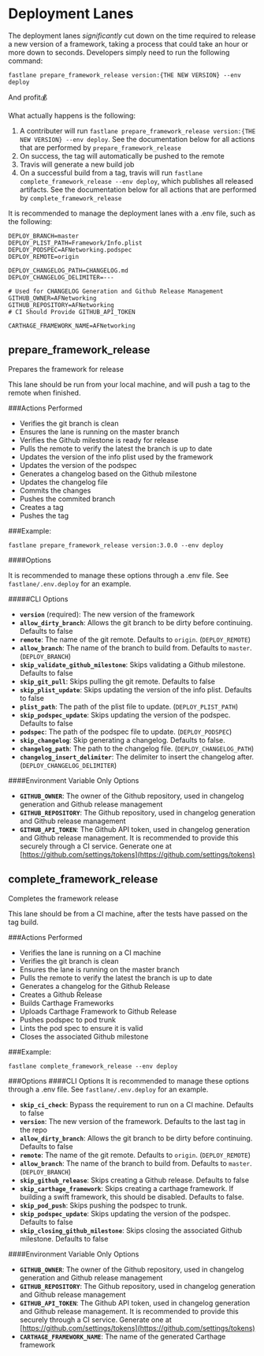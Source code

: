 # Deployment Lanes
The deployment lanes _significantly_ cut down on the time required to release a new version of a framework, taking a process that could take an hour or more down to seconds. Developers simply need to run the following command:

```
fastlane prepare_framework_release version:{THE NEW VERSION} --env deploy
```
And profit💰

What actually happens is the following:

 1. A contributer will run `fastlane prepare_framework_release version:{THE NEW VERSION} --env deploy`. See the documentation below for all actions that are performed by `prepare_framework_release`
 2. On success, the tag will automatically be pushed to the remote
 3. Travis will generate a new build job
 4. On a successful build from a tag, travis will run `fastlane complete_framework_release --env deploy`, which publishes all released artifacts. See the documentation below for all actions that are performed by `complete_framework_release`


It is recommended to manage the deployment lanes with a .env file, such as the following:

```
DEPLOY_BRANCH=master
DEPLOY_PLIST_PATH=Framework/Info.plist
DEPLOY_PODSPEC=AFNetworking.podspec
DEPLOY_REMOTE=origin

DEPLOY_CHANGELOG_PATH=CHANGELOG.md
DEPLOY_CHANGELOG_DELIMITER=---

# Used for CHANGELOG Generation and Github Release Management
GITHUB_OWNER=AFNetworking
GITHUB_REPOSITORY=AFNetworking
# CI Should Provide GITHUB_API_TOKEN

CARTHAGE_FRAMEWORK_NAME=AFNetworking
```

## prepare_framework_release

Prepares the framework for release

This lane should be run from your local machine, and will push a tag to the remote when finished.

###Actions Performed
 * Verifies the git branch is clean
 * Ensures the lane is running on the master branch
 * Verifies the Github milestone is ready for release
 * Pulls the remote to verify the latest the branch is up to date
 * Updates the version of the info plist used by the framework
 * Updates the version of the podspec
 * Generates a changelog based on the Github milestone
 * Updates the changelog file
 * Commits the changes
 * Pushes the commited branch
 * Creates a tag
 * Pushes the tag

###Example:

```
fastlane prepare_framework_release version:3.0.0 --env deploy
```

####Options

It is recommended to manage these options through a .env file. See `fastlane/.env.deploy` for an example.

#####CLI Options
 * **`version`** (required): The new version of the framework
 * **`allow_dirty_branch`**: Allows the git branch to be dirty before continuing. Defaults to false
 * **`remote`**: The name of the git remote. Defaults to `origin`. (`DEPLOY_REMOTE`)
 * **`allow_branch`**: The name of the branch to build from. Defaults to `master`. (`DEPLOY_BRANCH`)
 * **`skip_validate_github_milestone`**: Skips validating a Github milestone. Defaults to false
 * **`skip_git_pull`**: Skips pulling the git remote. Defaults to false
 * **`skip_plist_update`**: Skips updating the version of the info plist. Defaults to false
 * **`plist_path`**: The path of the plist file to update. (`DEPLOY_PLIST_PATH`)
 * **`skip_podspec_update`**: Skips updating the version of the podspec. Defaults to false
 * **`podspec`**: The path of the podspec file to update. (`DEPLOY_PODSPEC`)
 * **`skip_changelog`**: Skip generating a changelog. Defaults to false.
 * **`changelog_path`**: The path to the changelog file. (`DEPLOY_CHANGELOG_PATH`)
 * **`changelog_insert_delimiter`**: The delimiter to insert the changelog after. (`DEPLOY_CHANGELOG_DELIMITER`)

####Environment Variable Only Options
 * **`GITHUB_OWNER`**: The owner of the Github repository, used in changelog generation and Github release management
 * **`GITHUB_REPOSITORY`**: The Github repository, used in changelog generation and Github release management
 * **`GITHUB_API_TOKEN`**: The Github API token, used in changelog generation and Github release management. It is recommended to provide this securely through a CI service. Generate one at [https://github.com/settings/tokens](https://github.com/settings/tokens)

## complete_framework_release

Completes the framework release

This lane should be from a CI machine, after the tests have passed on the tag build.

###Actions Performed
 * Verifies the lane is running on a CI machine
 * Verifies the git branch is clean
 * Ensures the lane is running on the master branch
 * Pulls the remote to verify the latest the branch is up to date
 * Generates a changelog for the Github Release
 * Creates a Github Release
 * Builds Carthage Frameworks
 * Uploads Carthage Framework to Github Release
 * Pushes podspec to pod trunk
 * Lints the pod spec to ensure it is valid
 * Closes the associated Github milestone

###Example:

```
fastlane complete_framework_release --env deploy
```

###Options
####CLI Options
It is recommended to manage these options through a .env file. See `fastlane/.env.deploy` for an example.

 * **`skip_ci_check`**: Bypass the requirement to run on a CI machine. Defaults to false
 * **`version`**: The new version of the framework. Defaults to the last tag in the repo
 * **`allow_dirty_branch`**: Allows the git branch to be dirty before continuing. Defaults to false
 * **`remote`**: The name of the git remote. Defaults to `origin`. (`DEPLOY_REMOTE`)
 * **`allow_branch`**: The name of the branch to build from. Defaults to `master`. (`DEPLOY_BRANCH`)
 * **`skip_github_release`**: Skips creating a Github release. Defaults to false
 * **`skip_carthage_framework`**: Skips creating a carthage framework. If building a swift framework, this should be disabled. Defaults to false.
 * **`skip_pod_push`**: Skips pushing the podspec to trunk.
 * **`skip_podspec_update`**: Skips updating the version of the podspec. Defaults to false
* **`skip_closing_github_milestone`**: Skips closing the associated Github milestone. Defaults to false

####Environment Variable Only Options
 * **`GITHUB_OWNER`**: The owner of the Github repository, used in changelog generation and Github release management
 * **`GITHUB_REPOSITORY`**: The Github repository, used in changelog generation and Github release management
 * **`GITHUB_API_TOKEN`**: The Github API token, used in changelog generation and Github release management. It is recommended to provide this securely through a CI service. Generate one at [https://github.com/settings/tokens](https://github.com/settings/tokens)
 * **`CARTHAGE_FRAMEWORK_NAME`**: The name of the generated Carthage framework

